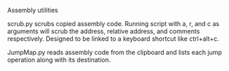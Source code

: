 Assembly utilities

scrub.py scrubs copied assembly code. Running script with a, r, and c as arguments will scrub the address, relative address, and comments respectively. Designed to be linked to a keyboard shortcut like ctrl+alt+c.

JumpMap.py reads assembly code from the clipboard and lists each jump operation along with its destination.
